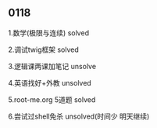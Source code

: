 ## 0118

1.数学(极限与连续) solved

2.调试twig框架 solved

3.逻辑课两课加笔记 unsolve

4.英语找好+外教 unsolved

5.root-me.org 5道题 solved

6.尝试过shell免杀 unsolved(时间少 明天继续)